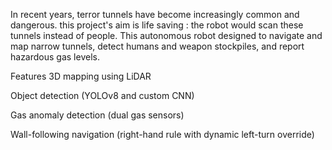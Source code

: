 In recent years, terror tunnels have become increasingly common and dangerous.
this project's aim is life saving : the robot would scan these tunnels instead of people.
This autonomous robot designed to navigate and map narrow tunnels, detect humans and weapon stockpiles, and report hazardous gas levels.

Features
3D mapping using LiDAR

Object detection (YOLOv8 and custom CNN)

Gas anomaly detection (dual gas sensors)

Wall-following navigation (right-hand rule with dynamic left-turn override)



